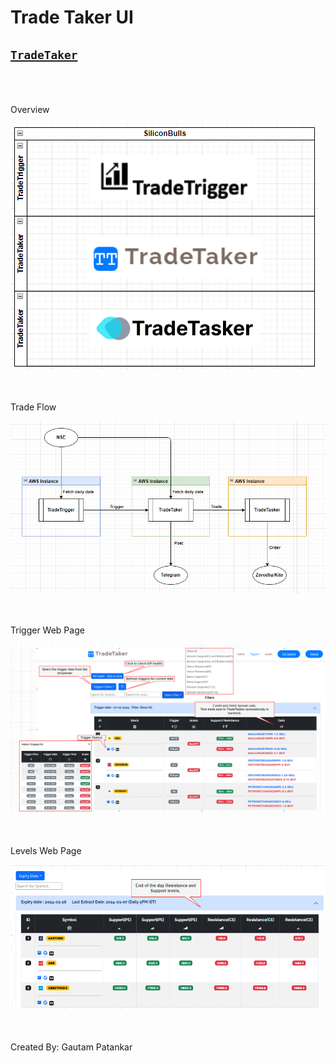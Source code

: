 # Trade Taker UI


## [`TradeTaker`](http://ec2-43-204-211-171.ap-south-1.compute.amazonaws.com:3000/) <br /><br /><br />


Overview

![Overview](/images/Overview.png) <br /><br /><br />

Trade Flow

![Trade Flow](/images/TradeFlow.png) <br /><br /><br />

Trigger Web Page

![Trade Flow](/images/TriggerPage.png) <br /><br /><br />

Levels Web Page

![Trade Flow](/images/LevelsPage.png) <br /><br /><br />


Created By: Gautam Patankar